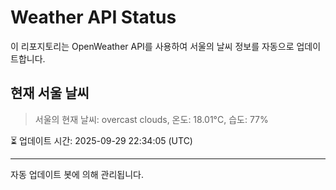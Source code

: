 
# Weather API Status

이 리포지토리는 OpenWeather API를 사용하여 서울의 날씨 정보를 자동으로 업데이트합니다.

## 현재 서울 날씨
> 서울의 현재 날씨: overcast clouds, 온도: 18.01°C, 습도: 77%

⏳ 업데이트 시간: 2025-09-29 22:34:05 (UTC)

---
자동 업데이트 봇에 의해 관리됩니다.
